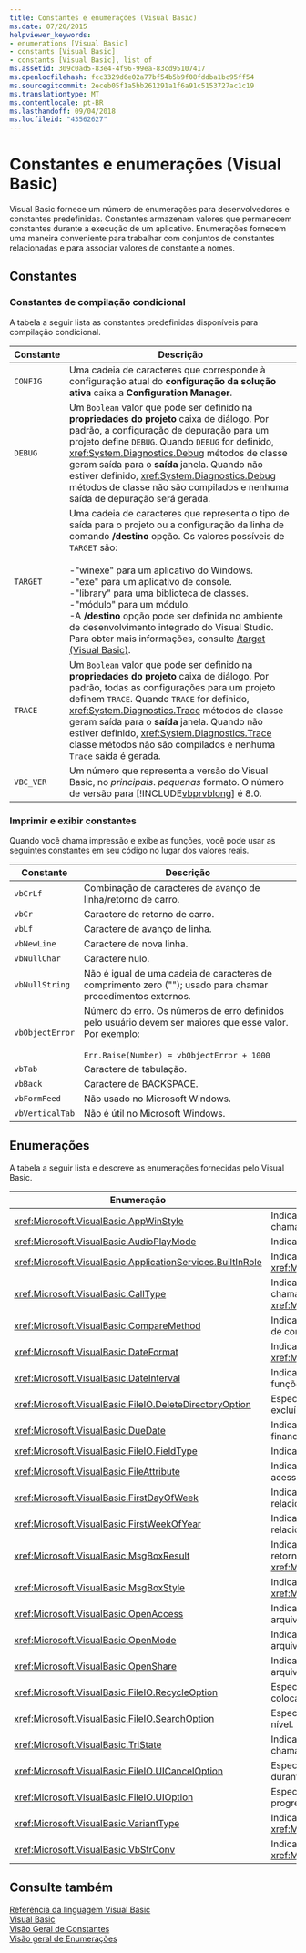 ```yaml
---
title: Constantes e enumerações (Visual Basic)
ms.date: 07/20/2015
helpviewer_keywords:
- enumerations [Visual Basic]
- constants [Visual Basic]
- constants [Visual Basic], list of
ms.assetid: 309c0ad5-83e4-4f96-99ea-83cd95107417
ms.openlocfilehash: fcc3329d6e02a77bf54b5b9f08fddba1bc95ff54
ms.sourcegitcommit: 2eceb05f1a5bb261291a1f6a91c5153727ac1c19
ms.translationtype: MT
ms.contentlocale: pt-BR
ms.lasthandoff: 09/04/2018
ms.locfileid: "43562627"
---
```

# <a name="constants-and-enumerations-visual-basic"></a>Constantes e enumerações (Visual Basic)
Visual Basic fornece um número de enumerações para desenvolvedores e constantes predefinidas. Constantes armazenam valores que permanecem constantes durante a execução de um aplicativo. Enumerações fornecem uma maneira conveniente para trabalhar com conjuntos de constantes relacionadas e para associar valores de constante a nomes.  
  
## <a name="constants"></a>Constantes  
  
### <a name="conditional-compilation-constants"></a>Constantes de compilação condicional  
 A tabela a seguir lista as constantes predefinidas disponíveis para compilação condicional.  
  
|**Constante**|**Descrição**|  
|---|---|  
|`CONFIG`|Uma cadeia de caracteres que corresponde à configuração atual do **configuração da solução ativa** caixa a **Configuration Manager**.|  
|`DEBUG`|Um `Boolean` valor que pode ser definido na **propriedades do projeto** caixa de diálogo. Por padrão, a configuração de depuração para um projeto define `DEBUG`. Quando `DEBUG` for definido, <xref:System.Diagnostics.Debug> métodos de classe geram saída para o **saída** janela. Quando não estiver definido, <xref:System.Diagnostics.Debug> métodos de classe não são compilados e nenhuma saída de depuração será gerada.|  
|`TARGET`|Uma cadeia de caracteres que representa o tipo de saída para o projeto ou a configuração da linha de comando **/destino** opção. Os valores possíveis de `TARGET` são:<br /><br /> -"winexe" para um aplicativo do Windows.<br />-"exe" para um aplicativo de console.<br />-"library" para uma biblioteca de classes.<br />-"módulo" para um módulo.<br />-A **/destino** opção pode ser definida no ambiente de desenvolvimento integrado do Visual Studio. Para obter mais informações, consulte [/target (Visual Basic)](../../visual-basic/reference/command-line-compiler/target.md).|  
|`TRACE`|Um `Boolean` valor que pode ser definido na **propriedades do projeto** caixa de diálogo. Por padrão, todas as configurações para um projeto definem `TRACE`. Quando `TRACE` for definido, <xref:System.Diagnostics.Trace> métodos de classe geram saída para o **saída** janela. Quando não estiver definido, <xref:System.Diagnostics.Trace> classe métodos não são compilados e nenhuma `Trace` saída é gerada.|  
|`VBC_VER`|Um número que representa a versão do Visual Basic, no *principais*. *pequenas* formato. O número de versão para [!INCLUDE[vbprvblong](~/includes/vbprvblong-md.md)] é 8.0.|  
  
### <a name="print-and-display-constants"></a>Imprimir e exibir constantes  
 Quando você chama impressão e exibe as funções, você pode usar as seguintes constantes em seu código no lugar dos valores reais.  
  
|**Constante**|**Descrição**|  
|---|---|  
|`vbCrLf`|Combinação de caracteres de avanço de linha/retorno de carro.|  
|`vbCr`|Caractere de retorno de carro.|  
|`vbLf`|Caractere de avanço de linha.|  
|`vbNewLine`|Caractere de nova linha.|  
|`vbNullChar`|Caractere nulo.|  
|`vbNullString`|Não é igual de uma cadeia de caracteres de comprimento zero (""); usado para chamar procedimentos externos.|  
|`vbObjectError`|Número do erro. Os números de erro definidos pelo usuário devem ser maiores que esse valor. Por exemplo:<br /><br /> `Err.Raise(Number) = vbObjectError + 1000`|  
|`vbTab`|Caractere de tabulação.|  
|`vbBack`|Caractere de BACKSPACE.|  
|`vbFormFeed`|Não usado no Microsoft Windows.|  
|`vbVerticalTab`|Não é útil no Microsoft Windows.|  
  
## <a name="enumerations"></a>Enumerações  
 A tabela a seguir lista e descreve as enumerações fornecidas pelo Visual Basic.  
  
|Enumeração|Descrição|  
|---|---|  
|<xref:Microsoft.VisualBasic.AppWinStyle>|Indica o estilo da janela a ser usado para o programa invocado ao chamar a função <xref:Microsoft.VisualBasic.Interaction.Shell%2A>.|  
|<xref:Microsoft.VisualBasic.AudioPlayMode>|Indica como tocar sons ao chamar métodos de áudio.|  
|<xref:Microsoft.VisualBasic.ApplicationServices.BuiltInRole>|Indica o tipo de função a ser verificada ao chamar o método <xref:Microsoft.VisualBasic.ApplicationServices.User.IsInRole%2A>.|  
|<xref:Microsoft.VisualBasic.CallType>|Indica o tipo de procedimento que está sendo invocado ao chamar a função <xref:Microsoft.VisualBasic.Interaction.CallByName%2A>.|  
|<xref:Microsoft.VisualBasic.CompareMethod>|Indica como comparar cadeias de caracteres ao chamar funções de comparação.|  
|<xref:Microsoft.VisualBasic.DateFormat>|Indica como exibir datas ao chamar a função <xref:Microsoft.VisualBasic.Strings.FormatDateTime%2A>.|  
|<xref:Microsoft.VisualBasic.DateInterval>|Indica como determinar e formatar intervalos de datas ao chamar funções relacionadas a datas.|  
|<xref:Microsoft.VisualBasic.FileIO.DeleteDirectoryOption>|Especifica o que deve ser feito quando um diretório que deve ser excluído contém arquivos ou diretórios.|  
|<xref:Microsoft.VisualBasic.DueDate>|Indica quando os pagamentos vencem ao chamar métodos financeiros.|  
|<xref:Microsoft.VisualBasic.FileIO.FieldType>|Indica se os campos de texto são delimitados ou largura fixa.|  
|<xref:Microsoft.VisualBasic.FileAttribute>|Indica os atributos de arquivo a usar ao chamar funções de acesso a arquivos.|  
|<xref:Microsoft.VisualBasic.FirstDayOfWeek>|Indica o primeiro dia da semana a ser usado ao chamar funções relacionadas a datas.|  
|<xref:Microsoft.VisualBasic.FirstWeekOfYear>|Indica a primeira semana do ano a ser usada ao chamar funções relacionadas a datas.|  
|<xref:Microsoft.VisualBasic.MsgBoxResult>|Indica qual botão foi pressionado em uma caixa de mensagem, retornado pela função <xref:Microsoft.VisualBasic.Interaction.MsgBox%2A>.|  
|<xref:Microsoft.VisualBasic.MsgBoxStyle>|Indica quais botões exibir quando ao chamar a função <xref:Microsoft.VisualBasic.Interaction.MsgBox%2A>.|  
|<xref:Microsoft.VisualBasic.OpenAccess>|Indica como abrir um arquivo ao chamar funções de acesso a arquivos.|  
|<xref:Microsoft.VisualBasic.OpenMode>|Indica como abrir um arquivo ao chamar funções de acesso a arquivos.|  
|<xref:Microsoft.VisualBasic.OpenShare>|Indica como abrir um arquivo ao chamar funções de acesso a arquivos.|  
|<xref:Microsoft.VisualBasic.FileIO.RecycleOption>|Especifica se um arquivo deve ser excluído permanentemente ou colocado na Lixeira.|  
|<xref:Microsoft.VisualBasic.FileIO.SearchOption>|Especifica se deve pesquisar todos ou somente diretórios de alto nível.|  
|<xref:Microsoft.VisualBasic.TriState>|Indica um `Boolean` valor ou se o padrão deve ser usado ao chamar funções de formatação numérica.|  
|<xref:Microsoft.VisualBasic.FileIO.UICancelOption>|Especifica o que deve ser feito se o usuário clica **Cancelar** durante uma operação.|  
|<xref:Microsoft.VisualBasic.FileIO.UIOption>|Especifica se deve ou não mostrar uma caixa de diálogo de progresso quando copiar, excluir ou mover arquivos ou diretórios.|  
|<xref:Microsoft.VisualBasic.VariantType>|Indica o tipo de um objeto variante, retornado pela função <xref:Microsoft.VisualBasic.Information.VarType%2A>.|  
|<xref:Microsoft.VisualBasic.VbStrConv>|Indica qual tipo de conversão executar ao chamar a função <xref:Microsoft.VisualBasic.Strings.StrConv%2A>.|  
  
## <a name="see-also"></a>Consulte também  
 [Referência da linguagem Visual Basic](../../visual-basic/language-reference/index.md)  
 [Visual Basic](../../visual-basic/index.md)  
 [Visão Geral de Constantes](../../visual-basic/programming-guide/language-features/constants-enums/constants-overview.md)  
 [Visão geral de Enumerações](../../visual-basic/programming-guide/language-features/constants-enums/enumerations-overview.md)
